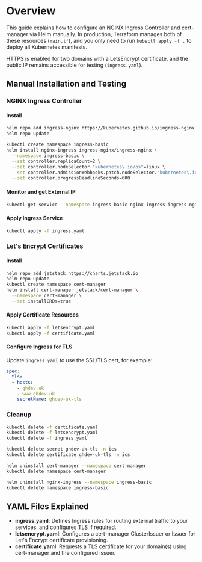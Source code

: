 # Overview
This guide explains how to configure an NGINX Ingress Controller and cert-manager via Helm manually. In production, Terraform manages both of these resources (`main.tf`), and you only need to run `kubectl apply -f .` to deploy all Kubernetes manifests.

HTTPS is enabled for two domains with a LetsEncrypt certificate, and the public IP remains accessible for testing (`ingress.yaml`).

## Manual Installation and Testing

### NGINX Ingress Controller

#### Install
```bash
helm repo add ingress-nginx https://kubernetes.github.io/ingress-nginx
helm repo update

kubectl create namespace ingress-basic
helm install nginx-ingress ingress-nginx/ingress-nginx \
  --namespace ingress-basic \
  --set controller.replicaCount=2 \
  --set controller.nodeSelector."kubernetes\.io/os"=linux \
  --set controller.admissionWebhooks.patch.nodeSelector."kubernetes\.io/os"=linux \
  --set controller.progressDeadlineSeconds=600
```

#### Monitor and get External IP
```bash
kubectl get service --namespace ingress-basic nginx-ingress-ingress-nginx-controller --output wide --watch
```

#### Apply Ingress Service
```bash
kubectl apply -f ingress.yaml
```

### Let's Encrypt Certificates

#### Install
```bash
helm repo add jetstack https://charts.jetstack.io
helm repo update
kubectl create namespace cert-manager
helm install cert-manager jetstack/cert-manager \
  --namespace cert-manager \
  --set installCRDs=true
```

#### Apply Certificate Resources
```bash
kubectl apply -f letsencrypt.yaml
kubectl apply -f certificate.yaml
```

#### Configure Ingress for TLS
Update `ingress.yaml` to use the SSL/TLS cert, for example:
```yaml
spec:
  tls:
  - hosts:
    - ghdev.uk
    - www.ghdev.uk
    secretName: ghdev-uk-tls
```

### Cleanup
```bash
kubectl delete -f certificate.yaml
kubectl delete -f letsencrypt.yaml
kubectl delete -f ingress.yaml

kubectl delete secret ghdev-uk-tls -n ics
kubectl delete certificate ghdev-uk-tls -n ics

helm uninstall cert-manager --namespace cert-manager
kubectl delete namespace cert-manager

helm uninstall nginx-ingress --namespace ingress-basic
kubectl delete namespace ingress-basic
```

## YAML Files Explained
- **ingress.yaml**: Defines Ingress rules for routing external traffic to your services, and configures TLS if required.
- **letsencrypt.yaml**: Configures a cert-manager ClusterIssuer or Issuer for Let's Encrypt certificate provisioning.
- **certificate.yaml**: Requests a TLS certificate for your domain(s) using cert-manager and the configured issuer.


